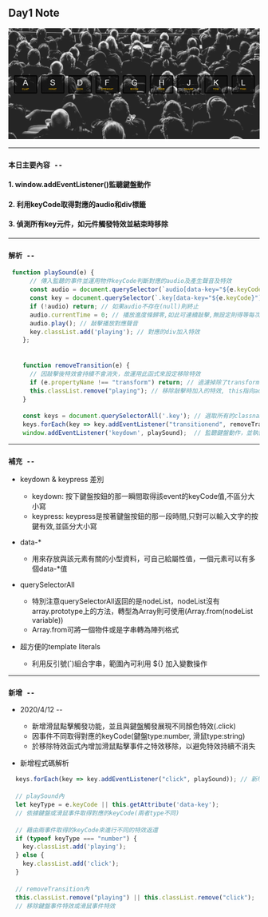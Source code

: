 ## **Day1 Note**


<div align=center><img src="drum_kit.png" width=800></div>

---
### `本日主要內容 --`
#### 1. window.addEventListener()監聽鍵盤動作
#### 2. 利用keyCode取得對應的audio和div標籤
#### 3. 偵測所有key元件，如元件觸發特效並結束時移除
---


### `解析 --`


```js
 function playSound(e) {  
      // 傳入監聽的事件並運用物件keyCode判斷對應的audio及產生聲音及特效
      const audio = document.querySelector(`audio[data-key="${e.keyCode}"]`); // 選取audio的keyCode 
      const key = document.querySelector(`.key[data-key="${e.keyCode}"]`); /// 選取classname=key的keyCode
      if (!audio) return; // 如果audio不存在(null)則終止
      audio.currentTime = 0; // 播放進度條歸零,如此可連續敲擊,無設定則得等每次敲擊結束完才可再敲擊
      audio.play(); // 敲擊播放對應聲音
      key.classList.add('playing'); // 對應的div加入特效
    };


    function removeTransition(e) {
      // 因敲擊後特效會持續不會消失，故運用此函式來設定移除特效
      if (e.propertyName !== "transform") return; // 過濾掉除了transform以外的屬性
      this.classList.remove("playing"); // 移除敲擊時加入的特效, this指向addEventListener的元素, 或是用e.target也可以
    }

    const keys = document.querySelectorAll('.key'); // 選取所有的classname=keys的物件(在此為外層的div)
    keys.forEach(key => key.addEventListener("transitionend", removeTransition)); // 對keys裡的所有物件進行監聽，並等transition結束後再執行removeTransition function
    window.addEventListener('keydown', playSound);  // 監聽鍵盤動作，並執行playSound function


```

---

### **`補充 --`**
* keydown & keypress 差別
  * keydown: 按下鍵盤按鈕的那一瞬間取得該event的keyCode值,不區分大小寫
  * keypress: keypress是按著鍵盤按鈕的那一段時間,只對可以輸入文字的按鍵有效,並區分大小寫

* data-*
  * 用來存放與該元素有關的小型資料，可自己給屬性值，一個元素可以有多個data-*值

* querySelectorAll
  * 特別注意querySelectorAll返回的是nodeList，nodeList沒有array.prototype上的方法，轉型為Array則可使用(Array.from(nodeList variable))
  * Array.from可將一個物件或是字串轉為陣列格式

* 超方便的template literals
  * 利用反引號(`)組合字串，範圍內可利用 ${} 加入變數操作


---

### **`新增 --`**
* 2020/4/12 --
  * 新增滑鼠點擊觸發功能，並且與鍵盤觸發展現不同顏色特效(.click)
  * 因事件不同取得對應的keyCode(鍵盤type:number, 滑鼠type:string)
  * 於移除特效函式內增加滑鼠點擊事件之特效移除，以避免特效持續不消失

* 新增程式碼解析
```js
  keys.forEach(key => key.addEventListener("click", playSound)); // 新增監聽滑鼠點擊功能並傳入palySound
  
  // playSound內
  let keyType = e.keyCode || this.getAttribute('data-key'); 
  // 依據鍵盤或滑鼠事件取得對應的keyCode(兩者type不同)
  
  // 藉由兩事件取得的keyCode來進行不同的特效返還
  if (typeof keyType === "number") {
    key.classList.add('playing');
  } else {
    key.classList.add('click');
  }

  // removeTransition內
  this.classList.remove("playing") || this.classList.remove("click");
  // 移除鍵盤事件特效或滑鼠事件特效

```